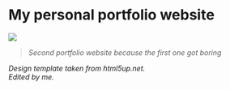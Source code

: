 # My personal portfolio website  
![](https://anityagan9urde.github.io) 
> *Second portfolio website because the first one got boring*

*Design template taken from html5up.net.*<br />
*Edited by me.*

